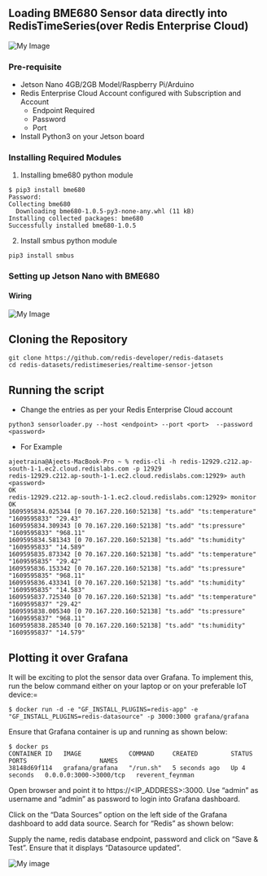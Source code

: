 ## Loading BME680 Sensor data directly into RedisTimeSeries(over Redis Enterprise Cloud)

![My Image](https://github.com/redis-developer/redis-datasets/blob/master/redistimeseries/realtime-sensor-jetson/Screenshot%202021-01-04%20at%2011.29.15%20PM.png)

### Pre-requisite

- Jetson Nano 4GB/2GB Model/Raspberry Pi/Arduino
- Redis Enterprise Cloud Account configured with Subscription and Account
   - Endpoint Required
   - Password
   - Port
- Install Python3 on your Jetson board
   
   
### Installing Required Modules

1. Installing bme680 python module


```
$ pip3 install bme680
Password:
Collecting bme680
  Downloading bme680-1.0.5-py3-none-any.whl (11 kB)
Installing collected packages: bme680
Successfully installed bme680-1.0.5
```

2. Install smbus python module 

```
pip3 install smbus
```

### Setting up Jetson Nano with BME680

 
#### Wiring

![My Image](https://github.com/redis-developer/redis-datasets/blob/master/redistimeseries/realtime-sensor-jetson/Screenshot%202021-01-05%20at%208.47.38%20AM.png)

## Cloning the Repository

```
git clone https://github.com/redis-developer/redis-datasets
cd redis-datasets/redistimeseries/realtime-sensor-jetson
```


## Running the script

- Change the entries as per your Redis Enterprise Cloud account 

```
python3 sensorloader.py --host <endpoint> --port <port>  --password <password> 
```

- For Example

```
ajeetraina@Ajeets-MacBook-Pro ~ % redis-cli -h redis-12929.c212.ap-south-1-1.ec2.cloud.redislabs.com -p 12929
redis-12929.c212.ap-south-1-1.ec2.cloud.redislabs.com:12929> auth <password>
OK
redis-12929.c212.ap-south-1-1.ec2.cloud.redislabs.com:12929> monitor
OK
1609595834.025344 [0 70.167.220.160:52138] "ts.add" "ts:temperature" "1609595833" "29.43"
1609595834.309343 [0 70.167.220.160:52138] "ts.add" "ts:pressure" "1609595833" "968.11"
1609595834.581343 [0 70.167.220.160:52138] "ts.add" "ts:humidity" "1609595833" "14.589"
1609595835.873342 [0 70.167.220.160:52138] "ts.add" "ts:temperature" "1609595835" "29.42"
1609595836.153342 [0 70.167.220.160:52138] "ts.add" "ts:pressure" "1609595835" "968.11"
1609595836.433341 [0 70.167.220.160:52138] "ts.add" "ts:humidity" "1609595835" "14.583"
1609595837.725340 [0 70.167.220.160:52138] "ts.add" "ts:temperature" "1609595837" "29.42"
1609595838.005340 [0 70.167.220.160:52138] "ts.add" "ts:pressure" "1609595837" "968.11"
1609595838.285340 [0 70.167.220.160:52138] "ts.add" "ts:humidity" "1609595837" "14.579"
```

## Plotting it over Grafana


It will be exciting to plot the sensor data over Grafana. To implement this, run the below command either on your laptop or on your preferable IoT device:=


```
$ docker run -d -e "GF_INSTALL_PLUGINS=redis-app" -e "GF_INSTALL_PLUGINS=redis-datasource" -p 3000:3000 grafana/grafana
```


Ensure that Grafana container is up and running as shown below:

```
$ docker ps
CONTAINER ID   IMAGE             COMMAND     CREATED         STATUS         PORTS                    NAMES
38148d69f114   grafana/grafana   "/run.sh"   5 seconds ago   Up 4 seconds   0.0.0.0:3000->3000/tcp   reverent_feynman
```



Open browser and point it to https://<IP_ADDRESS>:3000. Use “admin” as username and “admin” as password to login into Grafana dashboard.


Click on the “Data Sources” option on the left side of the Grafana dashboard to add data source. Search for “Redis” as shown below:



Supply the name, redis database endpoint, password and click on “Save & Test”. Ensure that it displays “Datasource updated”.


![My image](https://github.com/redis-developer/redis-datasets/blob/master/redistimeseries/realtime-sensor-jetson/Screenshot%202021-01-09%20at%2010.54.18%20PM.png)
